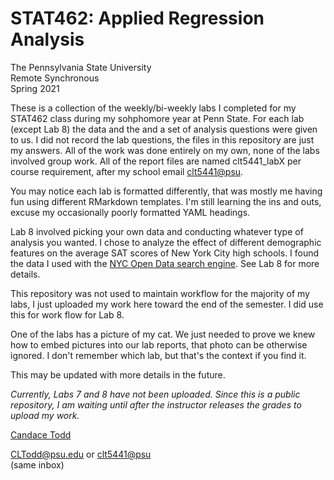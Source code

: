 # STAT462: Applied Regression Analysis
The Pennsylvania State University  
Remote Synchronous  
Spring 2021
  
These is a collection of the weekly/bi-weekly labs I completed for my STAT462 class during my sohphomore year at Penn State. For each lab (except Lab 8) the data and the and a set of analysis questions were given to us. I did not record the lab questions, the files in this repository are just my answers. All of the work was done entirely on my own, none of the labs involved group work. All of the report files are named clt5441_labX per course requirement, after my school email <clt5441@psu>.  

You may notice each lab is formatted differently, that was mostly me having fun using different RMarkdown templates. I'm still learning the ins and outs, excuse my occasionally poorly formatted YAML headings.  

Lab 8 involved picking your own data and conducting whatever type of analysis you wanted. I chose to analyze the effect of different demographic features on the average SAT scores of New York City high schools. I found the data I used with the [NYC Open Data search engine](https://opendata.cityofnewyork.us/). See Lab 8 for more details.
  
This repository was not used to maintain workflow for the majority of my labs, I just uploaded my work here toward the end of the semester. I did use this for work flow for Lab 8.
  
One of the labs has a picture of my cat. We just needed to prove we knew how to embed pictures into our lab reports, that photo can be otherwise ignored. I don't remember which lab, but that's the context if you find it. 
  
This may be updated with more details in the future.  
  
*Currently, Labs 7 and 8 have not been uploaded. Since this is a public repository, I am waiting until after the instructor releases the grades to upload my work.*

[Candace Todd](https://www.linkedin.com/in/candace-todd/)  
  
<CLTodd@psu.edu> or <clt5441@psu>  
(same inbox)
